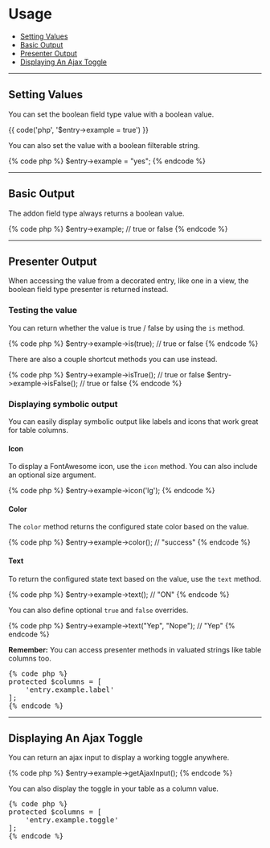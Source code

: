 # Usage

- [Setting Values](#mutator)
- [Basic Output](#output)
- [Presenter Output](#presenter)
- [Displaying An Ajax Toggle](#ajax)

<hr>

<a name="mutator"></a>
## Setting Values

You can set the boolean field type value with a boolean value.

{{ code('php', '$entry->example = true') }}

You can also set the value with a boolean filterable string.

{% code php %}
$entry->example = "yes";
{% endcode %}

<hr>

<a name="output"></a>
## Basic Output

The addon field type always returns a boolean value.

{% code php %}
$entry->example; // true or false
{% endcode %}

<hr>

<a name="presenter"></a>
## Presenter Output

When accessing the value from a decorated entry, like one in a view, the boolean field type presenter is returned instead.

### Testing the value

You can return whether the value is true / false by using the `is` method.

{% code php %}
$entry->example->is(true); // true or false
{% endcode %}

There are also a couple shortcut methods you can use instead.

{% code php %}
$entry->example->isTrue(); // true or false
$entry->example->isFalse(); // true or false
{% endcode %}

### Displaying symbolic output

You can easily display symbolic output like labels and icons that work great for table columns.

#### Icon

To display a FontAwesome icon, use the `icon` method. You can also include an optional size argument.

{% code php %}
$entry->example->icon('lg');
{% endcode %}

#### Color

The `color` method returns the configured state color based on the value.

{% code php %}
$entry->example->color(); // "success"
{% endcode %}

#### Text

To return the configured state text based on the value, use the `text` method.

{% code php %}
$entry->example->text(); // "ON"
{% endcode %}

You can also define optional `true` and `false` overrides.

{% code php %}
$entry->example->text("Yep", "Nope"); // "Yep"
{% endcode %}

<div class="alert alert-info">
<strong>Remember:</strong> You can access presenter methods in valuated strings like table columns too.
</div>

<pre>
{% code php %}
protected $columns = [
    'entry.example.label'
];
{% endcode %}
</pre>

<hr>

<a name="ajax"></a>
## Displaying An Ajax Toggle

You can return an ajax input to display a working toggle anywhere.

{% code php %}
$entry->example->getAjaxInput();
{% endcode %}

You can also display the toggle in your table as a column value.

<pre>
{% code php %}
protected $columns = [
    'entry.example.toggle'
];
{% endcode %}
</pre>